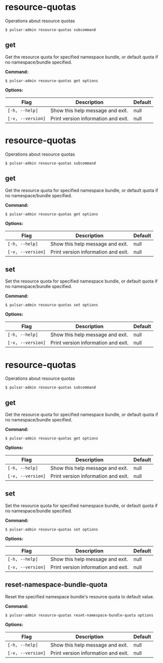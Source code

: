 # resource-quotas

Operations about resource quotas


```shell
$ pulsar-admin resource-quotas subcommand
```



## get

Get the resource quota for specified namespace bundle, or default quota if no namespace/bundle specified.

**Command:**

```shell
$ pulsar-admin resource-quotas get options
```

**Options:**

|Flag|Description|Default|
|---|---|---|
| `[-h, --help]` | Show this help message and exit.|null||
| `[-v, --version]` | Print version information and exit.|null||

# resource-quotas

Operations about resource quotas


```shell
$ pulsar-admin resource-quotas subcommand
```



## get

Get the resource quota for specified namespace bundle, or default quota if no namespace/bundle specified.

**Command:**

```shell
$ pulsar-admin resource-quotas get options
```

**Options:**

|Flag|Description|Default|
|---|---|---|
| `[-h, --help]` | Show this help message and exit.|null||
| `[-v, --version]` | Print version information and exit.|null||


## set

Set the resource quota for specified namespace bundle, or default quota if no namespace/bundle specified.

**Command:**

```shell
$ pulsar-admin resource-quotas set options
```

**Options:**

|Flag|Description|Default|
|---|---|---|
| `[-h, --help]` | Show this help message and exit.|null||
| `[-v, --version]` | Print version information and exit.|null||

# resource-quotas

Operations about resource quotas


```shell
$ pulsar-admin resource-quotas subcommand
```



## get

Get the resource quota for specified namespace bundle, or default quota if no namespace/bundle specified.

**Command:**

```shell
$ pulsar-admin resource-quotas get options
```

**Options:**

|Flag|Description|Default|
|---|---|---|
| `[-h, --help]` | Show this help message and exit.|null||
| `[-v, --version]` | Print version information and exit.|null||


## set

Set the resource quota for specified namespace bundle, or default quota if no namespace/bundle specified.

**Command:**

```shell
$ pulsar-admin resource-quotas set options
```

**Options:**

|Flag|Description|Default|
|---|---|---|
| `[-h, --help]` | Show this help message and exit.|null||
| `[-v, --version]` | Print version information and exit.|null||


## reset-namespace-bundle-quota

Reset the specified namespace bundle's resource quota to default value.

**Command:**

```shell
$ pulsar-admin resource-quotas reset-namespace-bundle-quota options
```

**Options:**

|Flag|Description|Default|
|---|---|---|
| `[-h, --help]` | Show this help message and exit.|null||
| `[-v, --version]` | Print version information and exit.|null||

